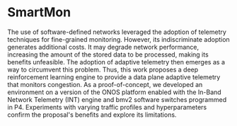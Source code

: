 # SmartMon
The use of software-defined networks leveraged the adoption of telemetry techniques for fine-grained monitoring. However, its indiscriminate adoption generates additional costs. It may degrade network performance, increasing the amount of the stored data to be processed, making its benefits unfeasible. The adoption of adaptive telemetry then emerges as a way to circumvent this problem. Thus, this work proposes a deep reinforcement learning engine to provide a data plane adaptive telemetry that monitors congestion. As a proof-of-concept, we developed an environment on a version of the ONOS platform enabled with the In-Band Network Telemetry (INT) engine and bmv2 software switches programmed in P4. Experiments with varying traffic profiles and hyperparameters confirm the proposal's benefits and explore its limitations.
